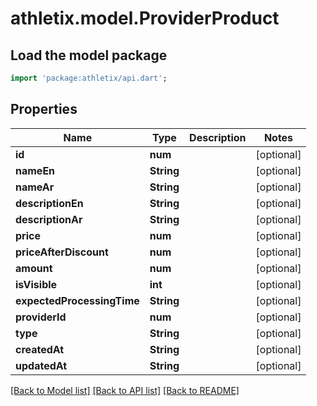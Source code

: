 # athletix.model.ProviderProduct

## Load the model package
```dart
import 'package:athletix/api.dart';
```

## Properties
Name | Type | Description | Notes
------------ | ------------- | ------------- | -------------
**id** | **num** |  | [optional] 
**nameEn** | **String** |  | [optional] 
**nameAr** | **String** |  | [optional] 
**descriptionEn** | **String** |  | [optional] 
**descriptionAr** | **String** |  | [optional] 
**price** | **num** |  | [optional] 
**priceAfterDiscount** | **num** |  | [optional] 
**amount** | **num** |  | [optional] 
**isVisible** | **int** |  | [optional] 
**expectedProcessingTime** | **String** |  | [optional] 
**providerId** | **num** |  | [optional] 
**type** | **String** |  | [optional] 
**createdAt** | **String** |  | [optional] 
**updatedAt** | **String** |  | [optional] 

[[Back to Model list]](../README.md#documentation-for-models) [[Back to API list]](../README.md#documentation-for-api-endpoints) [[Back to README]](../README.md)


